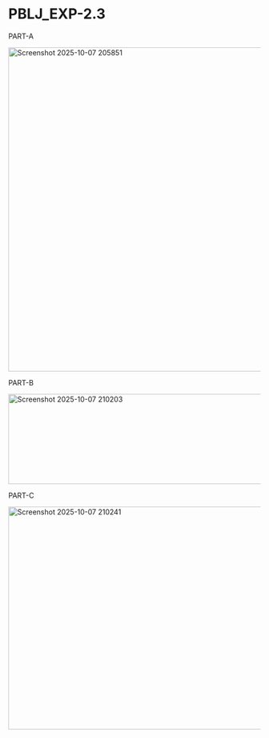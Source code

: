 # PBLJ_EXP-2.3
PART-A

<img width="831" height="647" alt="Screenshot 2025-10-07 205851" src="https://github.com/user-attachments/assets/f4b9ef30-5893-46ae-b16e-9fcf84af20d3" />

PART-B



<img width="839" height="180" alt="Screenshot 2025-10-07 210203" src="https://github.com/user-attachments/assets/90669208-e70f-4d19-80a3-1823239b18b9" />



PART-C

<img width="840" height="445" alt="Screenshot 2025-10-07 210241" src="https://github.com/user-attachments/assets/aa2df23f-5584-4c8d-b6e3-00f274bae4d4" />
